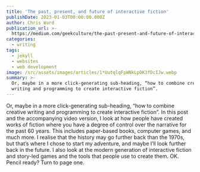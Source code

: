 ```yaml
---
title: 'The past, present, and future of interactive fiction'
publishDate: 2023-01-03T00:00:00.000Z
author: Chris Ward
publication_url: >-
  https://medium.com/geekculture/the-past-present-and-future-of-interactive-fiction-51f4f589274
categories:
  - writing
tags:
  - jekyll
  - websites
  - web development
image: /src/assets/images/articles/1*UutqlqFpWNkLpDK3fDcIJw.webp
summary: >-
  Or, maybe in a more click-generating sub-heading, “how to combine creative
  writing and programming to create interactive fiction”.
---
```


Or, maybe in a more click-generating sub-heading, “how to combine creative writing and programming to create interactive fiction”.
In this post and the accompanying video version, I look at how people have created works of fiction where you have a degree of control over the narrative for the past 60 years. This includes paper-based books, computer games, and much more. I realise that the history may go further back than the 1970s, but that’s where I chose to start my adventure, and maybe I’ll look further back in the future.
I also look at the modern generation of interactive fiction and story-led games and the tools that people use to create them.
OK. Pencil ready? Turn to page one.
